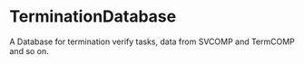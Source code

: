 # TerminationDatabase
A Database for termination verify tasks, data from SVCOMP and TermCOMP and so on.
